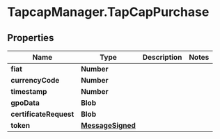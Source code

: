 # TapcapManager.TapCapPurchase

## Properties
Name | Type | Description | Notes
------------ | ------------- | ------------- | -------------
**fiat** | **Number** |  | 
**currencyCode** | **Number** |  | 
**timestamp** | **Number** |  | 
**gpoData** | **Blob** |  | 
**certificateRequest** | **Blob** |  | 
**token** | [**MessageSigned**](MessageSigned.md) |  | 


